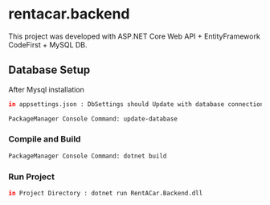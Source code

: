# rentacar.backend

This project was developed with ASP.NET Core Web API + EntityFramework CodeFirst + MySQL DB.

## Database Setup

After Mysql installation

```sh
in appsettings.json : DbSettings should Update with database connection string
```

```sh
PackageManager Console Command: update-database
```

### Compile and Build

```sh
PackageManager Console Command: dotnet build
```

### Run Project

```sh
in Project Directory : dotnet run RentACar.Backend.dll
```
